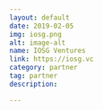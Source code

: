 ```yaml
---
layout: default
date: 2019-02-05
img: iosg.png
alt: image-alt
name: IOSG Ventures
link: https://iosg.vc
category: partner
tag: partner
description: 

---
```

